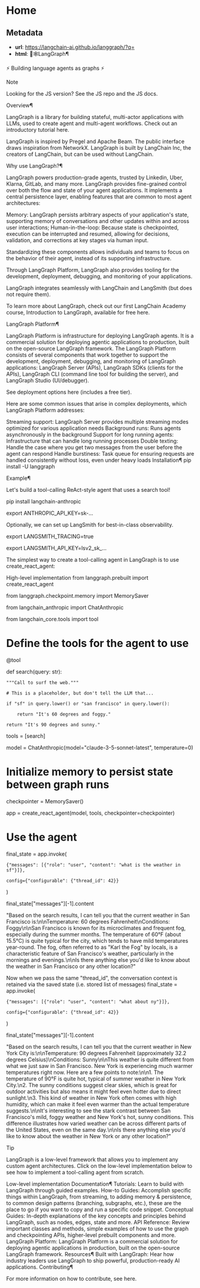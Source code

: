 # Home



## Metadata

- **url**: https://langchain-ai.github.io/langgraph/?q=
- **html**: 🦜🕸️LangGraph¶

   

⚡ Building language agents as graphs ⚡

Note

Looking for the JS version? See the JS repo and the JS docs.

Overview¶

LangGraph is a library for building stateful, multi-actor applications with LLMs, used to create agent and multi-agent workflows. Check out an introductory tutorial here.

LangGraph is inspired by Pregel and Apache Beam. The public interface draws inspiration from NetworkX. LangGraph is built by LangChain Inc, the creators of LangChain, but can be used without LangChain.

Why use LangGraph?¶

LangGraph powers production-grade agents, trusted by Linkedin, Uber, Klarna, GitLab, and many more. LangGraph provides fine-grained control over both the flow and state of your agent applications. It implements a central persistence layer, enabling features that are common to most agent architectures:

Memory: LangGraph persists arbitrary aspects of your application's state, supporting memory of conversations and other updates within and across user interactions;
Human-in-the-loop: Because state is checkpointed, execution can be interrupted and resumed, allowing for decisions, validation, and corrections at key stages via human input.

Standardizing these components allows individuals and teams to focus on the behavior of their agent, instead of its supporting infrastructure.

Through LangGraph Platform, LangGraph also provides tooling for the development, deployment, debugging, and monitoring of your applications.

LangGraph integrates seamlessly with LangChain and LangSmith (but does not require them).

To learn more about LangGraph, check out our first LangChain Academy course, Introduction to LangGraph, available for free here.

LangGraph Platform¶

LangGraph Platform is infrastructure for deploying LangGraph agents. It is a commercial solution for deploying agentic applications to production, built on the open-source LangGraph framework. The LangGraph Platform consists of several components that work together to support the development, deployment, debugging, and monitoring of LangGraph applications: LangGraph Server (APIs), LangGraph SDKs (clients for the APIs), LangGraph CLI (command line tool for building the server), and LangGraph Studio (UI/debugger).

See deployment options here (includes a free tier).

Here are some common issues that arise in complex deployments, which LangGraph Platform addresses:

Streaming support: LangGraph Server provides multiple streaming modes optimized for various application needs
Background runs: Runs agents asynchronously in the background
Support for long running agents: Infrastructure that can handle long running processes
Double texting: Handle the case where you get two messages from the user before the agent can respond
Handle burstiness: Task queue for ensuring requests are handled consistently without loss, even under heavy loads
Installation¶
pip install -U langgraph

Example¶

Let's build a tool-calling ReAct-style agent that uses a search tool!

pip install langchain-anthropic

export ANTHROPIC_API_KEY=sk-...


Optionally, we can set up LangSmith for best-in-class observability.

export LANGSMITH_TRACING=true

export LANGSMITH_API_KEY=lsv2_sk_...


The simplest way to create a tool-calling agent in LangGraph is to use create_react_agent:

High-level implementation
from langgraph.prebuilt import create_react_agent

from langgraph.checkpoint.memory import MemorySaver

from langchain_anthropic import ChatAnthropic

from langchain_core.tools import tool



# Define the tools for the agent to use

@tool

def search(query: str):

    """Call to surf the web."""

    # This is a placeholder, but don't tell the LLM that...

    if "sf" in query.lower() or "san francisco" in query.lower():

        return "It's 60 degrees and foggy."

    return "It's 90 degrees and sunny."





tools = [search]

model = ChatAnthropic(model="claude-3-5-sonnet-latest", temperature=0)



# Initialize memory to persist state between graph runs

checkpointer = MemorySaver()



app = create_react_agent(model, tools, checkpointer=checkpointer)



# Use the agent

final_state = app.invoke(

    {"messages": [{"role": "user", "content": "what is the weather in sf"}]},

    config={"configurable": {"thread_id": 42}}

)

final_state["messages"][-1].content

"Based on the search results, I can tell you that the current weather in San Francisco is:\n\nTemperature: 60 degrees Fahrenheit\nConditions: Foggy\n\nSan Francisco is known for its microclimates and frequent fog, especially during the summer months. The temperature of 60°F (about 15.5°C) is quite typical for the city, which tends to have mild temperatures year-round. The fog, often referred to as "Karl the Fog" by locals, is a characteristic feature of San Francisco\'s weather, particularly in the mornings and evenings.\n\nIs there anything else you\'d like to know about the weather in San Francisco or any other location?"

Now when we pass the same "thread_id", the conversation context is retained via the saved state (i.e. stored list of messages)
final_state = app.invoke(

    {"messages": [{"role": "user", "content": "what about ny"}]},

    config={"configurable": {"thread_id": 42}}

)

final_state["messages"][-1].content

"Based on the search results, I can tell you that the current weather in New York City is:\n\nTemperature: 90 degrees Fahrenheit (approximately 32.2 degrees Celsius)\nConditions: Sunny\n\nThis weather is quite different from what we just saw in San Francisco. New York is experiencing much warmer temperatures right now. Here are a few points to note:\n\n1. The temperature of 90°F is quite hot, typical of summer weather in New York City.\n2. The sunny conditions suggest clear skies, which is great for outdoor activities but also means it might feel even hotter due to direct sunlight.\n3. This kind of weather in New York often comes with high humidity, which can make it feel even warmer than the actual temperature suggests.\n\nIt's interesting to see the stark contrast between San Francisco's mild, foggy weather and New York's hot, sunny conditions. This difference illustrates how varied weather can be across different parts of the United States, even on the same day.\n\nIs there anything else you'd like to know about the weather in New York or any other location?"


Tip

LangGraph is a low-level framework that allows you to implement any custom agent architectures. Click on the low-level implementation below to see how to implement a tool-calling agent from scratch.

Low-level implementation
Documentation¶
Tutorials: Learn to build with LangGraph through guided examples.
How-to Guides: Accomplish specific things within LangGraph, from streaming, to adding memory & persistence, to common design patterns (branching, subgraphs, etc.), these are the place to go if you want to copy and run a specific code snippet.
Conceptual Guides: In-depth explanations of the key concepts and principles behind LangGraph, such as nodes, edges, state and more.
API Reference: Review important classes and methods, simple examples of how to use the graph and checkpointing APIs, higher-level prebuilt components and more.
LangGraph Platform: LangGraph Platform is a commercial solution for deploying agentic applications in production, built on the open-source LangGraph framework.
Resources¶
Built with LangGraph: Hear how industry leaders use LangGraph to ship powerful, production-ready AI applications.
Contributing¶

For more information on how to contribute, see here.
